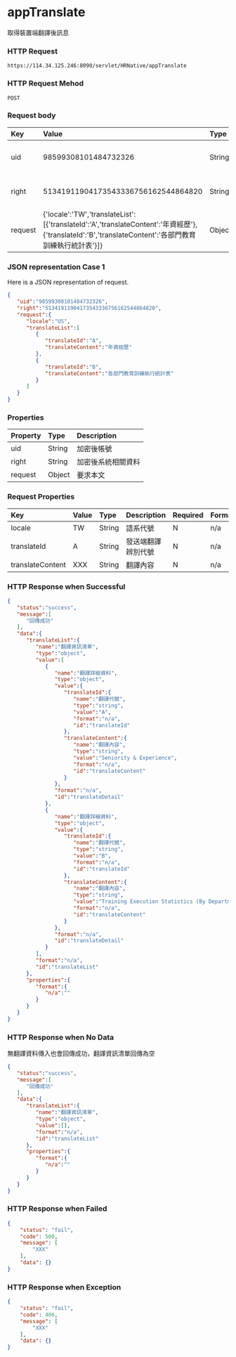 # appTranslate
取得裝置端翻譯後訊息

### HTTP Request
```
https://114.34.125.246:8090/servlet/HRNative/appTranslate
```

### HTTP Request Mehod
```
POST
```

### Request body
| Key | Value | Type | Description |
|:----------|:-------------|:-----|:------------|
| uid | 98599308101484732326 | String | 需透過appLogin取得
| right | 51341911904173543336756162544864820 | String | 需透過appLogin取得 |
| request | {'locale':'TW','translateList':[{'translateId':'A','translateContent':'年資經歷'},{'translateId':'B','translateContent':'各部門教育訓練執行統計表'}]} | Object | 翻譯文字資訊

### JSON representation Case 1
Here is a JSON representation of request.
```json
{
   "uid":"98599308101484732326",
   "right":"51341911904173543336756162544864820",
   "request":{
      "locale":"US",
      "translateList":[
         {
            "translateId":"A",
            "translateContent":"年資經歷"
         },
         {
            "translateId":"B",
            "translateContent":"各部門教育訓練執行統計表"
         }
      ]
   }
}
```

### Properties
| Property | Type | Description |
|:---------|:-----|:------------|
| uid   | String | 加密後帳號 |
| right | String | 加密後系統相關資料 |
| request | Object | 要求本文 |

### Request Properties
| Key | Value | Type | Description | Required | Format |
|:----------|:-------------|:-----|:------------|:------------|:------------|
| locale | TW | String | 語系代號 | N | n/a |
| translateId | A | String | 發送端翻譯辨別代號 | N | n/a |
| translateContent | XXX | String | 翻譯內容 | N | n/a |

### HTTP Response when Successful
```json
{
   "status":"success",
   "message":[
      "回傳成功"
   ],
   "data":{
      "translateList":{
         "name":"翻譯資訊清單",
         "type":"object",
         "value":[
            {
               "name":"翻譯詳細資料",
               "type":"object",
               "value":{
                  "translateId":{
                     "name":"翻譯代號",
                     "type":"string",
                     "value":"A",
                     "format":"n/a",
                     "id":"translateId"
                  },
                  "translateContent":{
                     "name":"翻譯內容",
                     "type":"string",
                     "value":"Seniority & Experience",
                     "format":"n/a",
                     "id":"translateContent"
                  }
               },
               "format":"n/a",
               "id":"translateDetail"
            },
            {
               "name":"翻譯詳細資料",
               "type":"object",
               "value":{
                  "translateId":{
                     "name":"翻譯代號",
                     "type":"string",
                     "value":"B",
                     "format":"n/a",
                     "id":"translateId"
                  },
                  "translateContent":{
                     "name":"翻譯內容",
                     "type":"string",
                     "value":"Training Execution Statistics (By Department)",
                     "format":"n/a",
                     "id":"translateContent"
                  }
               },
               "format":"n/a",
               "id":"translateDetail"
            }
         ],
         "format":"n/a",
         "id":"translateList"
      },
      "properties":{
         "format":{
            "n/a":""
         }
      }
   }
}
```

### HTTP Response when No Data
無翻譯資料傳入也會回傳成功，翻譯資訊清單回傳為空
```json
{
   "status":"success",
   "message":[
      "回傳成功"
   ],
   "data":{
      "translateList":{
         "name":"翻譯資訊清單",
         "type":"object",
         "value":[],
         "format":"n/a",
         "id":"translateList"
      },
      "properties":{
         "format":{
            "n/a":""
         }
      }
   }
}
```

### HTTP Response when Failed
```json
{
    "status": "fail",
    "code": 500,
    "message": [
        "XXX"
    ],
    "data": {}
}
```

### HTTP Response when Exception
```json
{
    "status": "fail",
    "code": 406,
    "message": [
        "XXX"
    ],
    "data": {}
}
```

